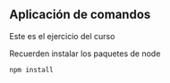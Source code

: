 ## Aplicación de comandos
Este es el ejercicio del curso

Recuerden instalar los paquetes de node
```
npm install
```